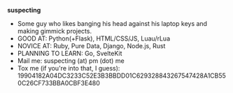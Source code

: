 **suspecting**
- Some guy who likes banging his head against his laptop keys and making gimmick projects.
- GOOD AT: Python(+Flask), HTML/CSS/JS, Luau/rLua
- NOVICE AT: Ruby, Pure Data, Django, Node.js, Rust
- PLANNING TO LEARN: Go, SvelteKit
- Mail me: suspecting (at) pm (dot) me
- Tox me (if you're into that, I guess): 19904182A04DC3233C52E3B3BBDD01C629328843267547428A1CB550C26CF733BBA0CBF3E480

